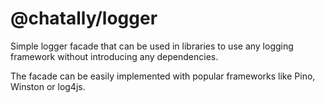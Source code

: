 # @chatally/logger

Simple logger facade that can be used in libraries to use any logging framework without introducing any dependencies.

The facade can be easily implemented with popular frameworks like Pino, Winston or log4js.
